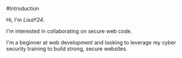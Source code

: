 #Introduction

Hi, I'm *LisaY24*.

I'm interested in collaborating on secure web code.

I'm a beginner at web development and looking to leverage my cyber security training to build strong, secure websites.


<!---
LisaY24/LisaY24 is a ✨ special ✨ repository because its `README.md` (this file) appears on your GitHub profile.
You can click the Preview link to take a look at your changes.
--->
